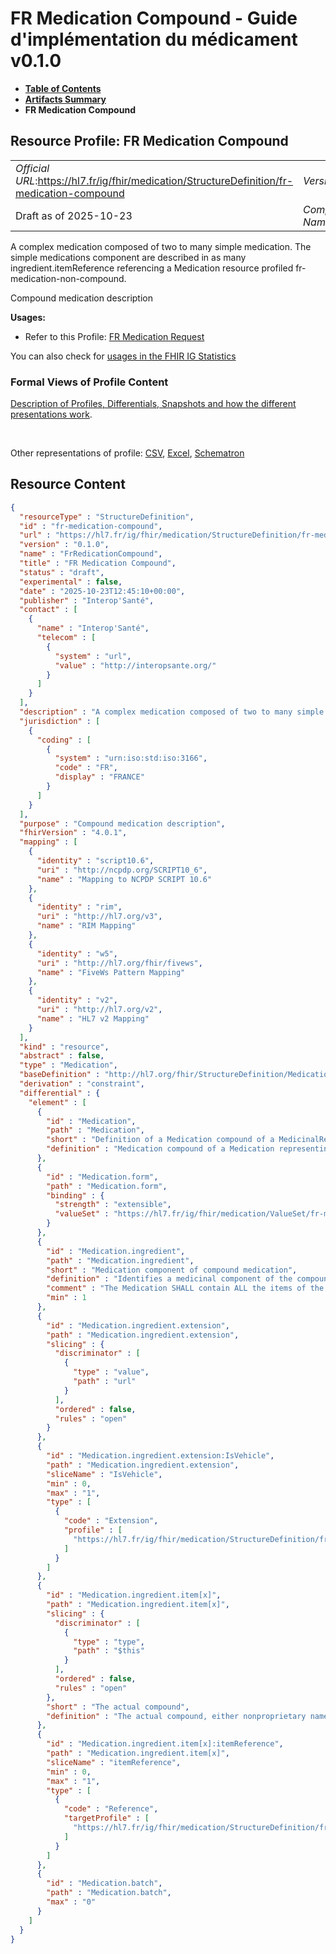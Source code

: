 # FR Medication Compound - Guide d'implémentation du médicament v0.1.0

* [**Table of Contents**](toc.md)
* [**Artifacts Summary**](artifacts.md)
* **FR Medication Compound**

## Resource Profile: FR Medication Compound 

| | |
| :--- | :--- |
| *Official URL*:https://hl7.fr/ig/fhir/medication/StructureDefinition/fr-medication-compound | *Version*:0.1.0 |
| Draft as of 2025-10-23 | *Computable Name*:FrRedicationCompound |

 
A complex medication composed of two to many simple medication. The simple medications component are described in as many ingredient.itemReference referencing a Medication resource profiled fr-medication-non-compound. 

 
Compound medication description 

**Usages:**

* Refer to this Profile: [FR Medication Request](StructureDefinition-fr-medicationrequest.md)

You can also check for [usages in the FHIR IG Statistics](https://packages2.fhir.org/xig/hl7.fhir.fr.medication|current/StructureDefinition/fr-medication-compound)

### Formal Views of Profile Content

 [Description of Profiles, Differentials, Snapshots and how the different presentations work](http://build.fhir.org/ig/FHIR/ig-guidance/readingIgs.html#structure-definitions). 

 

Other representations of profile: [CSV](StructureDefinition-fr-medication-compound.csv), [Excel](StructureDefinition-fr-medication-compound.xlsx), [Schematron](StructureDefinition-fr-medication-compound.sch) 



## Resource Content

```json
{
  "resourceType" : "StructureDefinition",
  "id" : "fr-medication-compound",
  "url" : "https://hl7.fr/ig/fhir/medication/StructureDefinition/fr-medication-compound",
  "version" : "0.1.0",
  "name" : "FrRedicationCompound",
  "title" : "FR Medication Compound",
  "status" : "draft",
  "experimental" : false,
  "date" : "2025-10-23T12:45:10+00:00",
  "publisher" : "Interop'Santé",
  "contact" : [
    {
      "name" : "Interop'Santé",
      "telecom" : [
        {
          "system" : "url",
          "value" : "http://interopsante.org/"
        }
      ]
    }
  ],
  "description" : "A complex medication composed of two to many simple medication. The simple medications component are described in as many ingredient.itemReference referencing a Medication resource profiled fr-medication-non-compound.",
  "jurisdiction" : [
    {
      "coding" : [
        {
          "system" : "urn:iso:std:iso:3166",
          "code" : "FR",
          "display" : "FRANCE"
        }
      ]
    }
  ],
  "purpose" : "Compound medication description",
  "fhirVersion" : "4.0.1",
  "mapping" : [
    {
      "identity" : "script10.6",
      "uri" : "http://ncpdp.org/SCRIPT10_6",
      "name" : "Mapping to NCPDP SCRIPT 10.6"
    },
    {
      "identity" : "rim",
      "uri" : "http://hl7.org/v3",
      "name" : "RIM Mapping"
    },
    {
      "identity" : "w5",
      "uri" : "http://hl7.org/fhir/fivews",
      "name" : "FiveWs Pattern Mapping"
    },
    {
      "identity" : "v2",
      "uri" : "http://hl7.org/v2",
      "name" : "HL7 v2 Mapping"
    }
  ],
  "kind" : "resource",
  "abstract" : false,
  "type" : "Medication",
  "baseDefinition" : "http://hl7.org/fhir/StructureDefinition/Medication",
  "derivation" : "constraint",
  "differential" : {
    "element" : [
      {
        "id" : "Medication",
        "path" : "Medication",
        "short" : "Definition of a Medication compound of a MedicinalRequest, Dispense or Usage",
        "definition" : "Medication compound of a Medication representing the composition of a MedicationRequest, a MedicationDispense or a MedicationUsage (pka MedicationStatement). For instance, Glucose 5% 1L part of an infusion made of 3 compounds, Glucose 5% 1L + Sodium chloride 3g + Potassium chloride 2g."
      },
      {
        "id" : "Medication.form",
        "path" : "Medication.form",
        "binding" : {
          "strength" : "extensible",
          "valueSet" : "https://hl7.fr/ig/fhir/medication/ValueSet/fr-mp-dose-form"
        }
      },
      {
        "id" : "Medication.ingredient",
        "path" : "Medication.ingredient",
        "short" : "Medication component of compound medication",
        "definition" : "Identifies a medicinal component of the compound medicinal product",
        "comment" : "The Medication SHALL contain ALL the items of the item element list AND ONLY the items of the item element list.",
        "min" : 1
      },
      {
        "id" : "Medication.ingredient.extension",
        "path" : "Medication.ingredient.extension",
        "slicing" : {
          "discriminator" : [
            {
              "type" : "value",
              "path" : "url"
            }
          ],
          "ordered" : false,
          "rules" : "open"
        }
      },
      {
        "id" : "Medication.ingredient.extension:IsVehicle",
        "path" : "Medication.ingredient.extension",
        "sliceName" : "IsVehicle",
        "min" : 0,
        "max" : "1",
        "type" : [
          {
            "code" : "Extension",
            "profile" : [
              "https://hl7.fr/ig/fhir/medication/StructureDefinition/fr-is-vehicle"
            ]
          }
        ]
      },
      {
        "id" : "Medication.ingredient.item[x]",
        "path" : "Medication.ingredient.item[x]",
        "slicing" : {
          "discriminator" : [
            {
              "type" : "type",
              "path" : "$this"
            }
          ],
          "ordered" : false,
          "rules" : "open"
        },
        "short" : "The actual compound",
        "definition" : "The actual compound, either nonproprietary named medication or branded named medication identified by a UCD code."
      },
      {
        "id" : "Medication.ingredient.item[x]:itemReference",
        "path" : "Medication.ingredient.item[x]",
        "sliceName" : "itemReference",
        "min" : 0,
        "max" : "1",
        "type" : [
          {
            "code" : "Reference",
            "targetProfile" : [
              "https://hl7.fr/ig/fhir/medication/StructureDefinition/fr-medication-noncompound"
            ]
          }
        ]
      },
      {
        "id" : "Medication.batch",
        "path" : "Medication.batch",
        "max" : "0"
      }
    ]
  }
}

```
